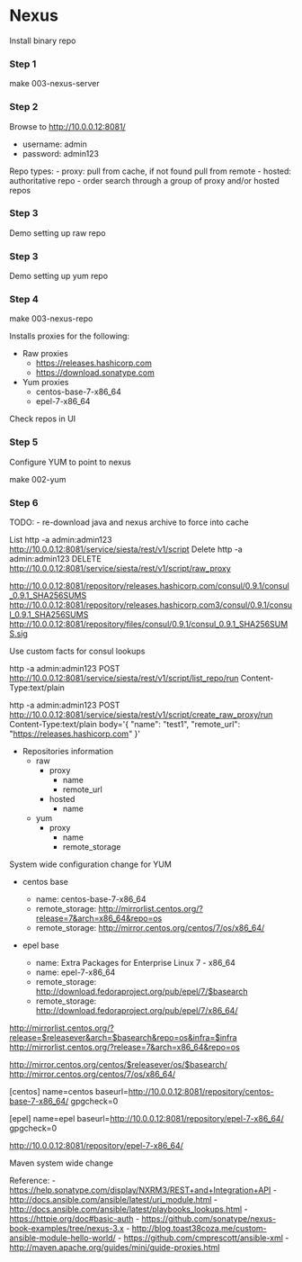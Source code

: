 # Nexus

Install binary repo

### Step 1

make 003-nexus-server

### Step 2

Browse to http://10.0.0.12:8081/
- username: admin
- password: admin123

Repo types:
    - proxy: pull from cache, if not found pull from remote
    - hosted: authoritative repo
    - order search through a group of proxy and/or hosted repos

### Step 3

Demo setting up raw repo

### Step 3

Demo setting up yum repo

### Step 4

make 003-nexus-repo

Installs proxies for the following:

- Raw proxies
    - https://releases.hashicorp.com
    - https://download.sonatype.com
- Yum proxies
    - centos-base-7-x86_64
    - epel-7-x86_64
    

Check repos in UI


### Step 5

Configure YUM to point to nexus

make 002-yum

### Step 6

TODO:
    - re-download java and nexus archive to force into cache


List
http -a admin:admin123 http://10.0.0.12:8081/service/siesta/rest/v1/script
Delete
http -a admin:admin123 DELETE http://10.0.0.12:8081/service/siesta/rest/v1/script/raw_proxy

http://10.0.0.12:8081/repository/releases.hashicorp.com/consul/0.9.1/consul_0.9.1_SHA256SUMS
http://10.0.0.12:8081/repository/releases.hashicorp.com3/consul/0.9.1/consul_0.9.1_SHA256SUMS
http://10.0.0.12:8081/repository/files/consul/0.9.1/consul_0.9.1_SHA256SUMS.sig

Use custom facts for consul lookups

http -a admin:admin123 POST http://10.0.0.12:8081/service/siesta/rest/v1/script/list_repo/run Content-Type:text/plain

http -a admin:admin123 POST http://10.0.0.12:8081/service/siesta/rest/v1/script/create_raw_proxy/run Content-Type:text/plain body='{ "name": "test1", "remote_url": "https://releases.hashicorp.com" }'


- Repositories information
    - raw
        - proxy
            - name
            - remote_url
        - hosted
            - name
    - yum
        - proxy
            - name
            - remote_storage



System wide configuration change for YUM
- centos base
    - name: centos-base-7-x86_64
    - remote_storage: http://mirrorlist.centos.org/?release=7&arch=x86_64&repo=os
    - remote_storage: http://mirror.centos.org/centos/7/os/x86_64/

- epel base
    - name: Extra Packages for Enterprise Linux 7 - x86_64
    - name: epel-7-x86_64
    - remote_storage: http://download.fedoraproject.org/pub/epel/7/$basearch
    - remote_storage: http://download.fedoraproject.org/pub/epel/7/x86_64/

http://mirrorlist.centos.org/?release=$releasever&arch=$basearch&repo=os&infra=$infra
http://mirrorlist.centos.org/?release=7&arch=x86_64&repo=os

http://mirror.centos.org/centos/$releasever/os/$basearch/
http://mirror.centos.org/centos/7/os/x86_64/

[centos]
name=centos
baseurl=http://10.0.0.12:8081/repository/centos-base-7-x86_64/
gpgcheck=0

[epel]
name=epel
baseurl=http://10.0.0.12:8081/repository/epel-7-x86_64/
gpgcheck=0

http://10.0.0.12:8081/repository/epel-7-x86_64/


Maven system wide change



Reference:
    - https://help.sonatype.com/display/NXRM3/REST+and+Integration+API
    - http://docs.ansible.com/ansible/latest/uri_module.html
    - http://docs.ansible.com/ansible/latest/playbooks_lookups.html
    - https://httpie.org/doc#basic-auth
    - https://github.com/sonatype/nexus-book-examples/tree/nexus-3.x
    - http://blog.toast38coza.me/custom-ansible-module-hello-world/
    - https://github.com/cmprescott/ansible-xml
    - http://maven.apache.org/guides/mini/guide-proxies.html
